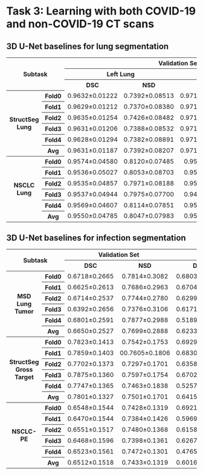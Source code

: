 # Task 3: Learning with both COVID-19 and non-COVID-19 CT scans


## 3D U-Net baselines for lung segmentation
<table>
<tr>
    <th rowspan="3" colspan="2"><center>Subtask<br/>
    <th colspan="4"><center>Validation Set</td>
    <th colspan="4"><center>Testing Set</td>
</tr>
<tr>
    <th colspan="2"><center>Left Lung</td>
    <th colspan="2"><center>Right Lung</td>
    <th colspan="2"><center>Left Lung</td>
    <th colspan="2"><center>Right Lung</td>
</tr>
<tr>
    <th><center>DSC</td>
    <th><center>NSD</td>
    <th><center>DSC</td>
    <th><center>NSD</td>
    <th><center>DSC</td>
    <th><center>NSD</td>
    <th><center>DSC</td>
    <th><center>NSD</td>
</tr>
<tr>
    <th rowspan="6"><center>StructSeg Lung<br/>
    <th><center>Fold0</td>
    <td><center>0.9632±0.01222</td>
    <td><center>0.7392±0.08513</td>
    <td><center>0.9718±0.003526</td>
    <td><center>0.7393±0.07017</td>
    <td><center>0.9737±0.01928</td>
    <td><center>0.9033±0.05893</td>
    <td><center>0.9760±0.02040</td>
    <td><center>0.9082±0.06067</td>
</tr>
<tr>
    <th><center>Fold1</td>
    <td><center>0.9629±0.01212</td>
    <td><center>0.7370±0.08380</td>
    <td><center>0.9714±0.003654</td>
    <td><center>0.7342±0.07034</td>
    <td><center>0.9768±0.01287</td>
    <td><center>0.9103±0.05301</td>
    <td><center>0.9799±0.01138</td>
    <td><center>0.9178±0.04883</td>
</tr>
<tr>
    <th><center>Fold2</td>
    <td><center>0.9635±0.01254</td>
    <td><center>0.7426±0.08482</td>
    <td><center>0.9719±0.003474</td>
    <td><center>0.7399±0.06888</td>
    <td><center>0.9681±0.03147</td>
    <td><center>0.8937±0.08818</td>
    <td><center>0.9761±0.02844</td>
    <td><center>0.9094±0.07768</td>
</tr>
<tr>
    <th><center>Fold3</td>
    <td><center>0.9631±0.01206</td>
    <td><center>0.7388±0.08532</td>
    <td><center>0.9719±0.003377</td>
    <td><center>0.7394±0.06996</td>
    <td><center>0.9693±0.02504</td>
    <td><center>0.9066±0.05615</td>
    <td><center>0.9725±0.02522</td>
    <td><center>0.9128±0.06349</td>
</tr>
<tr>
    <th><center>Fold4</td>
    <td><center>0.9628±0.01294</td>
    <td><center>0.7382±0.08891</td>
    <td><center>0.9717±0.003885</td>
    <td><center>0.7383±0.07256</td>
    <td><center>0.9777±0.01294</td>
    <td><center>0.9159±0.05313</td>
    <td><center>0.9804±0.01332</td>
    <td><center>0.9199±0.05670</td>
</tr> 
<tr>
    <th><center>Avg</td>
    <td><center>0.9631±0.01187</td>
    <td><center>0.7392±0.08207</td>
    <td><center>0.9717±0.003443</td>
    <td><center>0.7382±0.06749</td>
    <td><center>0.9731±0.02136</td>
    <td><center>0.9060±0.06212</td>
    <td><center>0.9770±0.02050</td>
    <td><center>0.9136±0.06078</td>
</tr>   
<tr>
    <th rowspan="6"><center>NSCLC Lung<br/>
    <th><center>Fold0</td>
    <td><center>0.9574±0.04580</td>
    <td><center>0.8120±0.07485</td>
    <td><center>0.9547±0.1087</td>
    <td><center>0.8097±0.1089</td>
    <td><center>0.9272±0.06327</td>
    <td><center>0.7535±0.1448</td>
    <td><center>0.9297±0.06976</td>
    <td><center>0.8526±0.1603</td>
</tr>
<tr>
    <th><center>Fold1</td>
    <td><center>0.9536±0.05027</td>
    <td><center>0.8053±0.08703</td>
    <td><center>0.9516±0.1108</td>
    <td><center>0.8047±0.1141</td>
    <td><center>0.9223±0.07158</td>
    <td><center>0.7357±0.1749</td>
    <td><center>0.9427±0.03816</td>
    <td><center>0.7668±0.1431</td>
</tr>
<tr>
    <th><center>Fold2</td>
    <td><center>0.9535±0.04857</td>
    <td><center>0.7971±0.08188</td>
    <td><center>0.9523±0.1088</td>
    <td><center>0.7998±0.1125</td>
    <td><center>0.9409±0.04120</td>
    <td><center>0.7739±0.1199</td>
    <td><center>0.9379±0.05813</td>
    <td><center>0.7555±0.1623</td>
</tr>
<tr>
    <th><center>Fold3</td>
    <td><center>0.9537±0.04944</td>
    <td><center>0.7975±0.07700</td>
    <td><center>0.9484±0.1115</td>
    <td><center>0.7950±0.1163</td>
    <td><center>0.9357±0.05080</td>
    <td><center>0.7786±0.1162</td>
    <td><center>0.9358±0.05910</td>
    <td><center>0.7820±0.1325</td>
</tr>
<tr>
    <th><center>Fold4</td>
    <td><center>0.9569±0.04607</td>
    <td><center>0.8114±0.07851</td>
    <td><center>0.9550±0.1086</td>
    <td><center>0.8091±0.1095</td>
    <td><center>0.9476±0.03763</td>
    <td><center>0.8053±0.1049</td>
    <td><center>0.9512±0.03294</td>
    <td><center>0.8052±0.1113</td>
</tr> 
<tr>
    <th><center>Avg</td>
    <td><center>0.9550±0.04785</td>
    <td><center>0.8047±0.07983</td>
    <td><center>0.9524±0.1092</td>
    <td><center>0.8036±0.1117</td>
    <td><center>0.9347±0.0538</td>
    <td><center>0.7694±0.1332</td>
    <td><center>0.9395±0.05260</td>
    <td><center>0.7724±0.1408</td>
</tr>  
</table>

## 3D U-Net baselines for infection segmentation

<table>
<tr>
    <th rowspan="2" colspan="2"><center>Subtask<br/>
    <th colspan="2"><center>Validation Set</td>
    <th colspan="2"><center>Testing Set</td>
</tr>
<tr>
    <th><center>DSC</td>
    <th><center>NSD</td>
    <th><center>DSC</td>
    <th><center>NSD</td>
</tr>
<tr>
    <th rowspan="6"><center>MSD Lung Tumor<br/>
    <th><center>Fold0</td>
    <td><center>0.6718±0.2665</td>
    <td><center>0.7814±0.3082</td>
    <td><center>0.6803±0.2246</td>
    <td><center>0.6656±0.2374</td>
</tr>
<tr>
    <th><center>Fold1</td>
    <td><center>0.6625±0.2613</td>
    <td><center>0.7686±0.2963</td>
    <td><center>0.6704±0.2199</td>
    <td><center>0.6511±0.2585</td>
</tr>
<tr>
    <th><center>Fold2</td>
    <td><center>0.6714±0.2537</td>
    <td><center>0.7744±0.2780</td>
    <td><center>0.6299±0.2789</td>
    <td><center>0.6441±0.2869</td>
</tr>
<tr>
    <th><center>Fold3</td>
    <td><center>0.6392±0.2656</td>
    <td><center>0.7376±0.3106</td>
    <td><center>0.6171±0.2451</td>
    <td><center>0.5975±0.2850</td>
</tr>
<tr>
    <th><center>Fold4</td>
    <td><center>0.6801±0.2591</td>
    <td><center>0.7877±0.2988</td>
    <td><center>0.5189±0.3061</td>
    <td><center>0.5057±0.3081</td>
</tr> 
<tr>
    <th><center>Avg</td>
    <td><center>0.6650±0.2527</td>
    <td><center>0.7699±0.2888</td>
    <td><center>0.6233±0.2570</td>
    <td><center>0.6128±0.2755</td>
</tr>   
<tr>
    <th rowspan="6"><center>StructSeg Gross Target<br/>
    <th><center>Fold0</td>
    <td><center>0.7823±0.1413</td>
    <td><center>0.7542±0.1753</td>
    <td><center>0.6929±0.2046</td>
    <td><center>0.6795±0.2177</td>
</tr>
<tr>
    <th><center>Fold1</td>
    <td><center>0.7859±0.1403</td>
    <td><center>00.7605±0.1806</td>
    <td><center>0.6830±0.2240</td>
    <td><center>0.6478±0.2627</td>
</tr>
<tr>
    <th><center>Fold2</td>
    <td><center>0.7702±0.1373</td>
    <td><center>0.7297±0.1701</td>
    <td><center>0.6358±0.2535</td>
    <td><center>0.6612±0.2550</td>
</tr>
<tr>
    <th><center>Fold3</td>
    <td><center>0.7875±0.1360</td>
    <td><center>0.7597±0.1754</td>
    <td><center>0.6702±0.2406</td>
    <td><center>0.6639±0.2521</td>
</tr>
<tr>
    <th><center>Fold4</td>
    <td><center>0.7747±0.1365</td>
    <td><center>0.7463±0.1838</td>
    <td><center>0.5257±0.2874</td>
    <td><center>0.5117±0.2854</td>
</tr> 
<tr>
    <th><center>Avg</td>
    <td><center>0.7801±0.1327</td>
    <td><center>0.7501±0.1701</td>
    <td><center>0.6415±0.2452</td>
    <td><center>0.6328±0.2565</td>
</tr>  
<tr>
    <th rowspan="6"><center>NSCLC-PE<br/>
    <th><center>Fold0</td>
    <td><center>0.6548±0.1544</td>
    <td><center>0.7428±0.1319</td>
    <td><center>0.6921±0.2068</td>
    <td><center>0.6648±0.2235</td>
</tr>
<tr>
    <th><center>Fold1</td>
    <td><center>0.6470±0.1544</td>
    <td><center>0.7384±0.1426</td>
    <td><center>0.5969±0.2272</td>
    <td><center>0.5579±0.2546</td>
</tr>
<tr>
    <th><center>Fold2</td>
    <td><center>0.6551±0.1517</td>
    <td><center>0.7480±0.1368</td>
    <td><center>0.6158±0.2824</td>
    <td><center>0.6171±0.2913</td>
</tr>
<tr>
    <th><center>Fold3</td>
    <td><center>0.6468±0.1596</td>
    <td><center>0.7398±0.1361</td>
    <td><center>0.6267±0.2565</td>
    <td><center>0.6201±0.2773</td>
</tr>
<tr>
    <th><center>Fold4</td>
    <td><center>0.6523±0.1561</td>
    <td><center>0.7472±0.1301</td>
    <td><center>0.4765±0.2723</td>
    <td><center>0.4651±0.2698</td>
</tr> 
<tr>
    <th><center>Avg</td>
    <td><center>0.6512±0.1518</td>
    <td><center>0.7433±0.1319</td>
    <td><center>0.6016±0.2542</td>
    <td><center>0.5850±0.2670</td>
</tr>  
</table>
